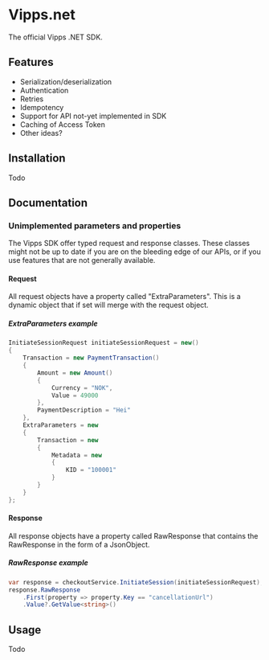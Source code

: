 # Vipps.net

The official Vipps .NET SDK.

## Features

- Serialization/deserialization
- Authentication
- Retries
- Idempotency
- Support for API not-yet implemented in SDK
- Caching of Access Token
- Other ideas?

## Installation

Todo

## Documentation

### Unimplemented parameters and properties

The Vipps SDK offer typed request and response classes. These classes might not be up to date if you are on the bleeding edge of our APIs, or if you use features that are not generally available.

#### Request

All request objects have a property called "ExtraParameters". This is a dynamic object that if set will merge with the request object.

##### ExtraParameters example

```c#
InitiateSessionRequest initiateSessionRequest = new()
{
    Transaction = new PaymentTransaction()
    {
        Amount = new Amount()
        {
            Currency = "NOK",
            Value = 49000
        },
        PaymentDescription = "Hei"
    },
    ExtraParameters = new
    {
        Transaction = new
        {
            Metadata = new
            {
                KID = "100001"
            }
        }
    }
};
```

#### Response

All response objects have a property called RawResponse that contains the RawResponse in the form of a JsonObject.

##### RawResponse example

```c#
var response = checkoutService.InitiateSession(initiateSessionRequest);
response.RawResponse
    .First(property => property.Key == "cancellationUrl")
    .Value?.GetValue<string>()
```

## Usage

Todo
